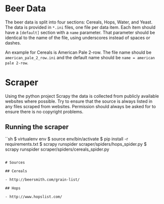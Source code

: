 # Beer Data

The beer data is split into four sections: Cereals, Hops, Water, and Yeast.
The data is provided in `*.ini` files, one file per data item.  Each item
should have a `[default]` section with a `name` parameter.  That parameter
should be identical to the name of the file, using underscores instead of
spaces or dashes.

An example for Cereals is American Pale 2-row.  The file name should be
`american_pale_2_row.ini` and the default name should be
`name = american pale 2-row`.

# Scraper

Using the python project Scrapy the data is collected from publicly available
websites where possible.  Try to ensure that the source is always listed in
any files scraped from websites.  Permission should always be asked for to
ensure there is no copyright problems.

## Running the scraper

``sh
$ virtualenv env
$ source env/bin/activate
$ pip install -r requirements.txt
$ scrapy runspider scraper/spiders/hops_spider.py
$ scrapy runspider scraper/spiders/cereals_spider.py
```

# Sources

## Cereals

- http://beersmith.com/grain-list/

## Hops

- http://www.hopslist.com/
